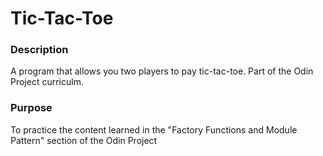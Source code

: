 # Tic-Tac-Toe #

### Description ###
A program that allows you two players to pay tic-tac-toe. Part of the Odin Project curriculm. 

### Purpose ###
To practice the content learned in the "Factory Functions and Module Pattern" section of the Odin Project

